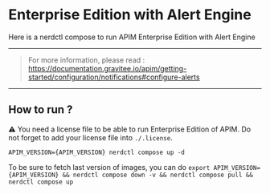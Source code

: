 # Enterprise Edition with Alert Engine

Here is a nerdctl compose to run APIM Enterprise Edition with Alert Engine

---
> For more information, please read :
> https://documentation.gravitee.io/apim/getting-started/configuration/notifications#configure-alerts
---

## How to run ?

⚠️ You need a license file to be able to run Enterprise Edition of APIM. Do not forget to add your license file into `./.license`.

`APIM_VERSION={APIM_VERSION} nerdctl compose up -d ` 

To be sure to fetch last version of images, you can do
`export APIM_VERSION={APIM_VERSION} && nerdctl compose down -v && nerdctl compose pull && nerdctl compose up`

